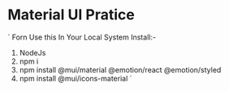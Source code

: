 # Material UI Pratice 


` Forn Use this In Your Local System
 Install:- 
 1. NodeJs
 2. npm i
 3. npm install @mui/material @emotion/react @emotion/styled
 4. npm install @mui/icons-material
` 
